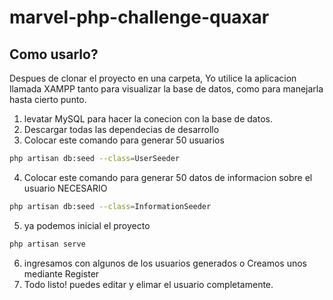 # marvel-php-challenge-quaxar

## Como usarlo?

Despues de clonar el proyecto en una carpeta, Yo utilice la aplicacion llamada XAMPP tanto para visualizar la base de datos, como para manejarla hasta cierto punto.

1. levatar MySQL para hacer la conecion con la base de datos.
2. Descargar todas las dependecias de desarrollo
3. Colocar este comando para generar 50 usuarios
```bash
php artisan db:seed --class=UserSeeder
```
4. Colocar este comando para generar 50 datos de informacion sobre el usuario NECESARIO
```bash
php artisan db:seed --class=InformationSeeder
```
5. ya podemos inicial el proyecto
```bash
php artisan serve
```
6. ingresamos con algunos de los usuarios generados o Creamos unos mediante Register
7. Todo listo! puedes editar y elimar el usuario completamente.